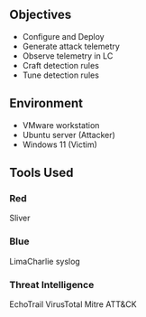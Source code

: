 ## Objectives
- Configure and Deploy
- Generate attack telemetry
- Observe telemetry in LC
- Craft detection rules
- Tune detection rules
## Environment
- VMware workstation
- Ubuntu server (Attacker)
- Windows 11 (Victim)
## Tools Used
### Red
Sliver
### Blue
LimaCharlie
syslog
### Threat Intelligence
EchoTrail
VirusTotal
Mitre ATT&CK


